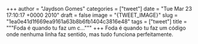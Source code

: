 
+++
author = "Jaydson Gomes"
categories = ["tweet"]
date = "Tue Mar 23 17:10:17 +0000 2010"
draft = false
image = "{TWEET_IMAGE}"
slug = "1ea0e41d1f669ea9161a63b8b6fb1404c3816e48"
tags = ["tweet"]
title = """Foda é quando tu faz um c..."""
+++
Foda é quando tu faz um código onde nenhuma linha faz sentido, mas tudo funciona perfeitamente.
